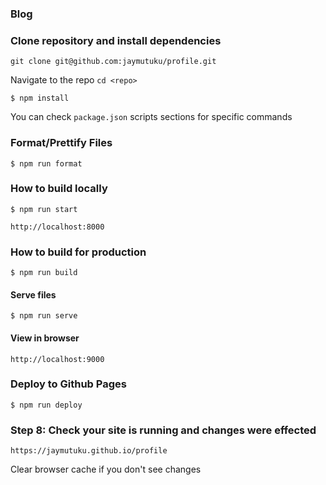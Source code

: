 ### Blog

### Clone repository and install dependencies

`git clone git@github.com:jaymutuku/profile.git`

Navigate to the repo `cd <repo>`

`$ npm install`

You can check `package.json` scripts sections for specific commands

### Format/Prettify Files

```
$ npm run format
```

### How to build locally

```
$ npm run start
```

`http://localhost:8000`

### How to build for production

```
$ npm run build
```

#### Serve files

```
$ npm run serve
```

#### View in browser

`http://localhost:9000`

### Deploy to Github Pages

```
$ npm run deploy
```

### Step 8: Check your site is running and changes were effected

`https://jaymutuku.github.io/profile`

Clear browser cache if you don't see changes
